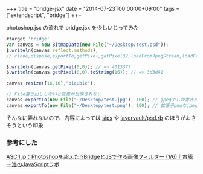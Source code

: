 +++
title = "bridge-jsx"
date = "2014-07-23T00:00:00+09:00"
tags = ["extendscript", "bridge"]
+++

photoshop.jsx の流れで bridge.jsx を少しいじってみた

```js
#target 'bridge'
var canvas = new BitmapData(new File("~/Desktop/test.psd"));
$.writeln(canvas.reflect.methods);
// clone,dispose,exportTo,getPixel,getPixel32,loadFromJpegStream,loadFromPngStream,resize,rotate,setPixel,setPixel32

$.writeln(canvas.getPixel(0,0)); // => 4013377
$.writeln(canvas.getPixel(0,0).toString(16)); // => 3d3d41

canvas.resize([16,16],"bicubic");

// File書き出ししないと変更が反映されない
canvas.exportTo(new File("~/Desktop/test.jpg"), 100); // jpegでしか書き出しされない
canvas.exportTo(new File("~/Desktop/test.png"), 100); // 拡張子pngなjpegが書き出される
```

そんなに弄れないので、内容によっては [sips](https://developer.apple.com/library/mac/documentation/Darwin/Reference/ManPages/man1/sips.1.html) や  [layervault/psd.rb](https://github.com/layervault/psd.rb) のほうがよさそうという印象

### 参考にした

[ASCII.jp：Photoshopを超えた!?BridgeとJSで作る画像フィルター (1/6)｜古籏一浩のJavaScriptラボ](http://ascii.jp/elem/000/000/500/500608/)